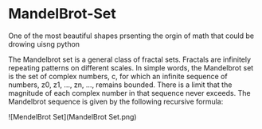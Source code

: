 # MandelBrot-Set
One of the most beautiful shapes prsenting the orgin of math that could be drowing uisng python

The Mandelbrot set is a general class of fractal sets. Fractals are infinitely repeating patterns on different scales. 
In simple words, the Mandelbrot set is the set of complex numbers, c, for which an infinite sequence of numbers, z0, z1, …, zn, …, remains bounded. There is a limit that the magnitude of each complex number in that sequence never exceeds. The Mandelbrot sequence is given by the following recursive formula:

![MendelBrot Set](MandelBrot Set.png)


